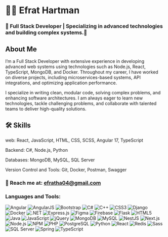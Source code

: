 # 👩‍💻 Efrat Hartman

### 🌟 Full Stack Developer | Specializing in advanced technologies and building complex systems.🌟

## **About Me**

I’m a Full Stack Developer with extensive experience in developing advanced web systems using technologies such as Node.js, React, TypeScript, MongoDB, and Docker. Throughout my career, I have worked on diverse projects, including microservices-based systems, API integrations, and optimizing application performance.

I specialize in writing clean, modular code, solving complex problems, and enhancing software architectures. I am always eager to learn new technologies, tackle challenging problems, and collaborate with talented teams to deliver high-quality solutions.

## **🛠 Skills**

web: React, JavaScript, HTML, CSS, SCSS, Angular 17, TypeScript 

Backend: C#, Node.js, Python

Databases: MongoDB, MySQL, SQL Server

Version Control and Tools: Git, Docker, Postman, Swagger


### **📧 Reach me at: efratha04@gmail.com**
### Languages and Tools:

![Angular](https://img.shields.io/badge/-Angular-DD0031?style=flat&logo=angular&logoColor=white)
![AngularJS](https://img.shields.io/badge/-AngularJS-E23237?style=flat&logo=angularjs&logoColor=white)
![Bootstrap](https://img.shields.io/badge/-Bootstrap-7952B3?style=flat&logo=bootstrap&logoColor=white)
![C#](https://img.shields.io/badge/-C%23-239120?style=flat&logo=c-sharp&logoColor=white)
![C++](https://img.shields.io/badge/-C%2B%2B-00599C?style=flat&logo=c%2B%2B&logoColor=white)
![CSS3](https://img.shields.io/badge/-CSS3-1572B6?style=flat&logo=css3&logoColor=white)
![Django](https://img.shields.io/badge/-Django-092E20?style=flat&logo=django&logoColor=white)
![Docker](https://img.shields.io/badge/-Docker-2496ED?style=flat&logo=docker&logoColor=white)
![.NET](https://img.shields.io/badge/-.NET-512BD4?style=flat&logo=dotnet&logoColor=white)
![Express.js](https://img.shields.io/badge/-Express.js-000000?style=flat&logo=express&logoColor=white)
![Figma](https://img.shields.io/badge/-Figma-F24E1E?style=flat&logo=figma&logoColor=white)
![Firebase](https://img.shields.io/badge/-Firebase-FFCA28?style=flat&logo=firebase&logoColor=black)
![Flask](https://img.shields.io/badge/-Flask-000000?style=flat&logo=flask&logoColor=white)
![HTML5](https://img.shields.io/badge/-HTML5-E34F26?style=flat&logo=html5&logoColor=white)
![Java](https://img.shields.io/badge/-Java-007396?style=flat&logo=java&logoColor=white)
![JavaScript](https://img.shields.io/badge/-JavaScript-F7DF1E?style=flat&logo=javascript&logoColor=black)
![jQuery](https://img.shields.io/badge/-jQuery-0769AD?style=flat&logo=jquery&logoColor=white)
![MongoDB](https://img.shields.io/badge/-MongoDB-47A248?style=flat&logo=mongodb&logoColor=white)
![MySQL](https://img.shields.io/badge/-MySQL-4479A1?style=flat&logo=mysql&logoColor=white)
![NestJS](https://img.shields.io/badge/-NestJS-E0234E?style=flat&logo=nestjs&logoColor=white)
![Next.js](https://img.shields.io/badge/-Next.js-000000?style=flat&logo=next.js&logoColor=white)
![Node.js](https://img.shields.io/badge/-Node.js-339933?style=flat&logo=node.js&logoColor=white)
![NPM](https://img.shields.io/badge/-NPM-CB3837?style=flat&logo=npm&logoColor=white)
![PHP](https://img.shields.io/badge/-PHP-777BB4?style=flat&logo=php&logoColor=white)
![PostgreSQL](https://img.shields.io/badge/-PostgreSQL-336791?style=flat&logo=postgresql&logoColor=white)
![Python](https://img.shields.io/badge/-Python-3776AB?style=flat&logo=python&logoColor=white)
![React](https://img.shields.io/badge/-React-61DAFB?style=flat&logo=react&logoColor=black)
![Redis](https://img.shields.io/badge/-Redis-DC382D?style=flat&logo=redis&logoColor=white)
![Sass](https://img.shields.io/badge/-Sass-CC6699?style=flat&logo=sass&logoColor=white)
![SQL Server](https://img.shields.io/badge/-SQL%20Server-CC2927?style=flat&logo=microsoftsqlserver&logoColor=white)
![Spring](https://img.shields.io/badge/-Spring-6DB33F?style=flat&logo=spring&logoColor=white)
![TypeScript](https://img.shields.io/badge/-TypeScript-3178C6?style=flat&logo=typescript&logoColor=white)

